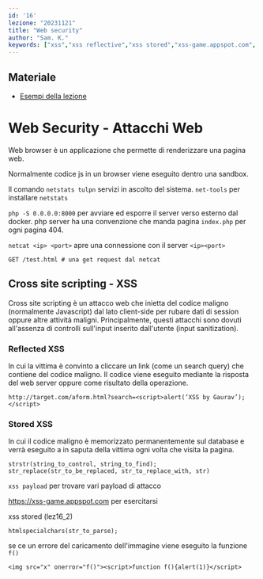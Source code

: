 ```yaml
---
id: '16'
lezione: "20231121"
title: "Web security"
author: "Sam. K."
keywords: ["xss","xss reflective","xss stored","xss-game.appspot.com", "xss payloads"]
---
```


<style>
    strong{
        background-color:#faf43e;
        color: black;
        padding:0.1rem 0.2rem;
        border-radius:5px;
    }
</style>
## Materiale
* [Esempi della lezione](/appunti/assets/docs/lezione16-17.zip)

# Web Security - Attacchi Web

Web browser è un applicazione che permette di renderizzare una pagina web.

Normalmente codice js in un browser viene eseguito dentro una sandbox.

Il comando `netstats tulpn` servizi in ascolto del sistema. `net-tools` per installare `netstats`

`php -S 0.0.0.0:8000` per avviare ed esporre il server verso esterno dal docker.
php server ha una convenzione che manda pagina `index.php` per ogni pagina 404.

`netcat <ip> <port>` apre una connessione con il server `<ip><port>`

    GET /test.html # una get request dal netcat

## Cross site scripting - XSS
Cross site scripting è un attacco web che inietta del codice maligno (normalmente Javascript) dal lato client-side per rubare dati di session oppure altre attività maligni. Principalmente, questi attacchi sono dovuti all'assenza di controlli sull'input inserito dall'utente (input sanitization). 

### Reflected XSS
In cui la vittima è convinto a cliccare un link (come un search query) che contiene del codice maligno. Il codice viene eseguito mediante la risposta del web server oppure come risultato della operazione.

`http://target.com/aform.html?search=<script>alert(‘XSS by Gaurav’);</script>`

### Stored XSS
In cui il codice maligno è memorizzato permanentemente sul database e verrà eseguito a in saputa della vittima ogni volta che visita la pagina.

    strstr(string_to_control, string_to_find);
    str_replace(str_to_be_replaced, str_to_replace_with, str)

`xss payload` per trovare vari payload di attacco

https://xss-game.appspot.com per esercitarsi

xss stored (lez16_2)

    htmlspecialchars(str_to_parse);

se ce un errore del caricamento dell'immagine viene eseguito la funzione `f()`

    <img src="x" onerror="f()"><script>function f(){alert(1)}</script>







